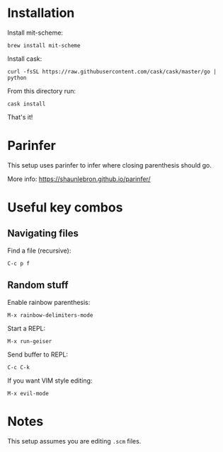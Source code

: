 # Installation

Install mit-scheme:

    brew install mit-scheme

Install cask:

    curl -fsSL https://raw.githubusercontent.com/cask/cask/master/go | python

From this directory run:

    cask install

That's it!

# Parinfer

This setup uses parinfer to infer where closing parenthesis should go.

More info: https://shaunlebron.github.io/parinfer/

# Useful key combos

## Navigating files

Find a file (recursive):

    C-c p f

## Random stuff
Enable rainbow parenthesis:

    M-x rainbow-delimiters-mode

Start a REPL:

    M-x run-geiser

Send buffer to REPL:

    C-c C-k

If you want VIM style editing:

    M-x evil-mode

# Notes

This setup assumes you are editing `.scm` files.
